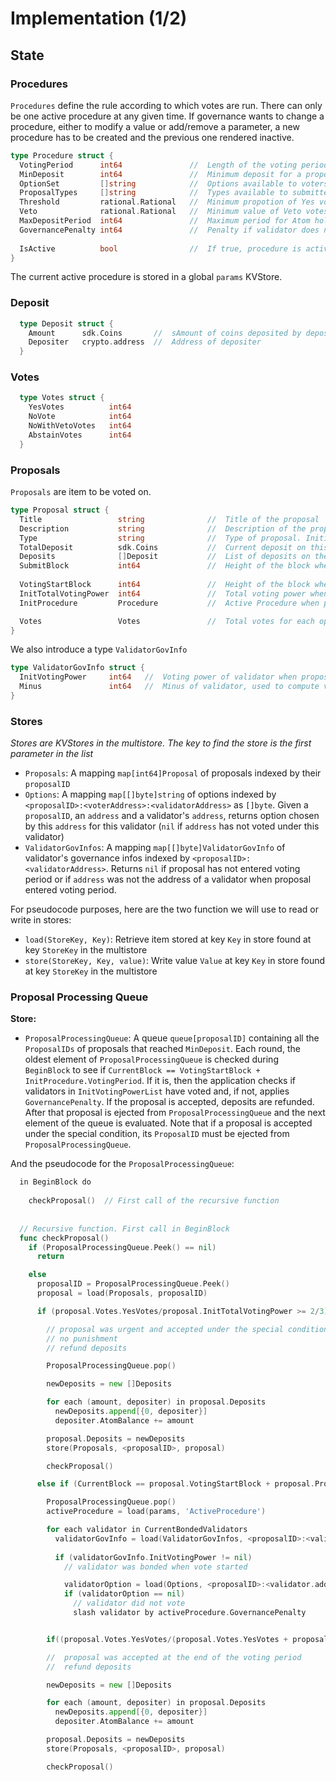 # Implementation (1/2)

## State

### Procedures

`Procedures` define the rule according to which votes are run. There can only 
be one active procedure at any given time. If governance wants to change a 
procedure, either to modify a value or add/remove a parameter, a new procedure 
has to be created and the previous one rendered inactive.

```go
type Procedure struct {
  VotingPeriod      int64               //  Length of the voting period. Initial value: 2 weeks
  MinDeposit        int64               //  Minimum deposit for a proposal to enter voting period. 
  OptionSet         []string            //  Options available to voters. {Yes, No, NoWithVeto, Abstain}
  ProposalTypes     []string            //  Types available to submitters. {PlainTextProposal, SoftwareUpgradeProposal}
  Threshold         rational.Rational   //  Minimum propotion of Yes votes for proposal to pass. Initial value: 0.5
  Veto              rational.Rational   //  Minimum value of Veto votes to Total votes ratio for proposal to be vetoed. Initial value: 1/3
  MaxDepositPeriod  int64               //  Maximum period for Atom holders to deposit on a proposal. Initial value: 2 months
  GovernancePenalty int64               //  Penalty if validator does not vote
  
  IsActive          bool                //  If true, procedure is active. Only one procedure can have isActive true.
}
```

The current active procedure is stored in a global `params` KVStore.

### Deposit

```go
  type Deposit struct {
    Amount      sdk.Coins       //  sAmount of coins deposited by depositer
    Depositer   crypto.address  //  Address of depositer
  }
```

### Votes

```go
  type Votes struct {
    YesVotes          int64
    NoVote            int64
    NoWithVetoVotes   int64
    AbstainVotes      int64
  }
```


### Proposals

`Proposals` are item to be voted on. 

```go
type Proposal struct {
  Title                 string              //  Title of the proposal
  Description           string              //  Description of the proposal
  Type                  string              //  Type of proposal. Initial set {PlainTextProposal, SoftwareUpgradeProposal}
  TotalDeposit          sdk.Coins           //  Current deposit on this proposal. Initial value is set at InitialDeposit
  Deposits              []Deposit           //  List of deposits on the proposal
  SubmitBlock           int64               //  Height of the block where TxGovSubmitProposal was included
  
  VotingStartBlock      int64               //  Height of the block where MinDeposit was reached. -1 if MinDeposit is not reached
  InitTotalVotingPower  int64               //  Total voting power when proposal enters voting period (default 0)
  InitProcedure         Procedure           //  Active Procedure when proposal enters voting period

  Votes                 Votes               //  Total votes for each option
}
```

We also introduce a type `ValidatorGovInfo`

```go
type ValidatorGovInfo struct {
  InitVotingPower     int64   //  Voting power of validator when proposal enters voting period
  Minus               int64   //  Minus of validator, used to compute validator's voting power
}
```

### Stores

*Stores are KVStores in the multistore. The key to find the store is the first parameter in the list*


* `Proposals`: A mapping `map[int64]Proposal` of proposals indexed by their 
  `proposalID`
* `Options`: A mapping `map[[]byte]string` of options indexed by 
  `<proposalID>:<voterAddress>:<validatorAddress>` as `[]byte`. Given a 
  `proposalID`, an `address` and a validator's `address`, returns option chosen by this `address` for this validator (`nil` if `address` has not voted under this validator)
* `ValidatorGovInfos`: A mapping `map[[]byte]ValidatorGovInfo` of validator's 
  governance infos indexed by `<proposalID>:<validatorAddress>`. Returns 
  `nil` if proposal has not entered voting period or if `address` was not the 
  address of a validator when proposal entered voting period.

For pseudocode purposes, here are the two function we will use to read or write in stores:

* `load(StoreKey, Key)`: Retrieve item stored at key `Key` in store found at key `StoreKey` in the multistore
* `store(StoreKey, Key, value)`: Write value `Value` at key `Key` in store found at key `StoreKey` in the multistore

### Proposal Processing Queue

**Store:**
* `ProposalProcessingQueue`: A queue `queue[proposalID]` containing all the 
  `ProposalIDs` of proposals that reached `MinDeposit`. Each round, the oldest 
  element of `ProposalProcessingQueue` is checked during `BeginBlock` to see if
  `CurrentBlock == VotingStartBlock + InitProcedure.VotingPeriod`. If it is, 
  then the application checks if validators in `InitVotingPowerList` have voted
  and, if not, applies `GovernancePenalty`. If the proposal is accepted, deposits are refunded.
  After that proposal is ejected from `ProposalProcessingQueue` and the next element of the queue is evaluated. 
  Note that if a proposal is accepted under the special condition, 
  its `ProposalID` must be ejected from `ProposalProcessingQueue`.

And the pseudocode for the `ProposalProcessingQueue`:

```go
  in BeginBlock do 
    
    checkProposal()  // First call of the recursive function 
    
    
  // Recursive function. First call in BeginBlock
  func checkProposal()  
    if (ProposalProcessingQueue.Peek() == nil)
      return

    else
      proposalID = ProposalProcessingQueue.Peek()
      proposal = load(Proposals, proposalID) 

      if (proposal.Votes.YesVotes/proposal.InitTotalVotingPower >= 2/3)

        // proposal was urgent and accepted under the special condition
        // no punishment
        // refund deposits

        ProposalProcessingQueue.pop()

        newDeposits = new []Deposits

        for each (amount, depositer) in proposal.Deposits
          newDeposits.append[{0, depositer}]
          depositer.AtomBalance += amount

        proposal.Deposits = newDeposits
        store(Proposals, <proposalID>, proposal)

        checkProposal()

      else if (CurrentBlock == proposal.VotingStartBlock + proposal.Procedure.VotingPeriod)

        ProposalProcessingQueue.pop()
        activeProcedure = load(params, 'ActiveProcedure')

        for each validator in CurrentBondedValidators
          validatorGovInfo = load(ValidatorGovInfos, <proposalID>:<validator.address>)
          
          if (validatorGovInfo.InitVotingPower != nil)
            // validator was bonded when vote started

            validatorOption = load(Options, <proposalID>:<validator.address><validator.address>)
            if (validatorOption == nil)
              // validator did not vote
              slash validator by activeProcedure.GovernancePenalty


        if((proposal.Votes.YesVotes/(proposal.Votes.YesVotes + proposal.Votes.NoVotes + proposal.Votes.NoWithVetoVotes)) > 0.5 AND (proposal.Votes.NoWithVetoVotes/(proposal.Votes.YesVotes + proposal.Votes.NoVotes + proposal.Votes.NoWithVetoVotes) < 1/3))

        //  proposal was accepted at the end of the voting period
        //  refund deposits

        newDeposits = new []Deposits

        for each (amount, depositer) in proposal.Deposits
          newDeposits.append[{0, depositer}]
          depositer.AtomBalance += amount

        proposal.Deposits = newDeposits
        store(Proposals, <proposalID>, proposal)

        checkProposal()        
```